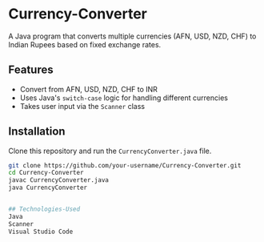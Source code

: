 # Currency-Converter

A Java program that converts multiple currencies (AFN, USD, NZD, CHF) to Indian Rupees based on fixed exchange rates.

## Features
- Convert from AFN, USD, NZD, CHF to INR
- Uses Java's `switch-case` logic for handling different currencies
- Takes user input via the `Scanner` class

## Installation
Clone this repository and run the `CurrencyConverter.java` file.

```bash
git clone https://github.com/your-username/Currency-Converter.git
cd Currency-Converter
javac CurrencyConverter.java
java CurrencyConverter


## Technologies-Used
Java
Scanner
Visual Studio Code
